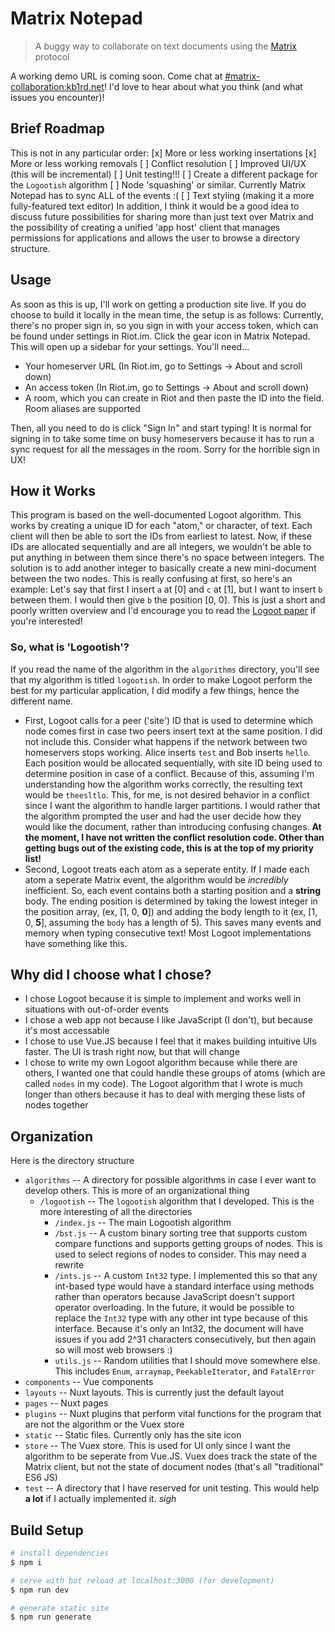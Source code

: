 # Matrix Notepad
> A buggy way to collaborate on text documents using the [Matrix](https://matrix.org) protocol

A working demo URL is coming soon.
Come chat at [#matrix-collaboration:kb1rd.net](https://matrix.to/#/!lJKzxfcqmWpRzHxAsh:kb1rd.net?via=matrix.org)! I'd love to hear about what you think (and what issues you encounter)!

## Brief Roadmap
This is not in any particular order:
[x] More or less working insertations
[x] More or less working removals
[ ] Conflict resolution
[ ] Improved UI/UX (this will be incremental)
[ ] Unit testing!!!
[ ] Create a different package for the `Logootish` algorithm
[ ] Node 'squashing' or similar. Currently Matrix Notepad has to sync ALL of the events :(
[ ] Text styling (making it a more fully-featured text editor)
In addition, I think it would be a good idea to discuss future possibilities for sharing more than just text over Matrix and the possibility of creating a unified 'app host' client that manages permissions for applications and allows the user to browse a directory structure.

## Usage
As soon as this is up, I'll work on getting a production site live. If you do choose to build it locally in the mean time, the setup is as follows:
Currently, there's no proper sign in, so you sign in with your access token, which can be found under settings in Riot.im.
Click the gear icon in Matrix Notepad. This will open up a sidebar for your settings. You'll need...
* Your homeserver URL (In Riot.im, go to Settings -> About and scroll down)
* An access token (In Riot.im, go to Settings -> About and scroll down)
* A room, which you can create in Riot and then paste the ID into the field. Room aliases are supported

Then, all you need to do is click "Sign In" and start typing! It is normal for signing in to take some time on busy homeservers because it has to run a sync request for all the messages in the room. Sorry for the horrible sign in UX!

## How it Works
This program is based on the well-documented Logoot algorithm. This works by creating a unique ID for each "atom," or character, of text. Each client will then be able to sort the IDs from earliest to latest. Now, if these IDs are allocated sequentially and are all integers, we wouldn't be able to put anything in between them since there's no space between integers. The solution is to add another integer to basically create a new mini-document between the two nodes. This is really confusing at first, so here's an example: Let's say that first I insert `a` at [0] and `c` at [1], but I want to insert `b` between them. I would then give `b` the position [0, 0]. This is just a short and poorly written overview and I'd encourage you to read the [Logoot paper](https://hal.archives-ouvertes.fr/inria-00432368/document) if you're interested!
### So, what is 'Logootish'?
If you read the name of the algorithm in the `algorithms` directory, you'll see that my algorithm is titled `logootish`. In order to make Logoot perform the best for my particular application, I did modify a few things, hence the different name.
* First, Logoot calls for a peer ('site') ID that is used to determine which node comes first in case two peers insert text at the same position. I did not include this. Consider what happens if the network between two homeservers stops working. Alice inserts `test` and Bob inserts `hello`. Each position would be allocated sequentially, with site ID being used to determine position in case of a conflict. Because of this, assuming I'm understanding how the algorithm works correctly, the resulting text would be `theesltlo`. This, for me, is not desired behavior in a conflict since I want the algorithm to handle larger partitions. I would rather that the algorithm prompted the user and had the user decide how they would like the document, rather than introducing confusing changes. **At the moment, I have not written the conflict resolution code. Other than getting bugs out of the existing code, this is at the top of my priority list!**
* Second, Logoot treats each atom as a seperate entity. If I made each atom a seperate Matrix event, the algorithm would be *incredibly* inefficient. So, each event contains both a starting position and a **string** body. The ending position is determined by taking the lowest integer in the position array, (ex, [1, 0, **0**]) and adding the body length to it (ex, [1, 0, **5**], assuming the `body` has a length of 5). This saves many events and memory when typing consecutive text! Most Logoot implementations have something like this.
## Why did I choose what I chose?
* I chose Logoot because it is simple to implement and works well in situations with out-of-order events
* I chose a web app not because I like JavaScript (I don't), but because it's most accessable
* I chose to use Vue.JS because I feel that it makes building intuitive UIs faster. The UI is trash right now, but that will change
* I chose to write my own Logoot algorithm because while there are others, I wanted one that could handle these groups of atoms (which are called `nodes` in my code). The Logoot algorithm that I wrote is much longer than others because it has to deal with merging these lists of nodes together

## Organization
Here is the directory structure
* `algorithms` -- A directory for possible algorithms in case I ever want to develop others. This is more of an organizational thing
  * `/logootish` -- The `logootish` algorithm that I developed. This is the more interesting of all the directories
    * `/index.js` -- The main Logootish algorithm
    * `/bst.js` -- A custom binary sorting tree that supports custom compare functions and supports getting groups of nodes. This is used to select regions of nodes to consider. This may need a rewrite
    * `/ints.js` -- A custom `Int32` type. I implemented this so that any int-based type would have a standard interface using methods rather than operators because JavaScript doesn't support operator overloading. In the future, it would be possible to replace the `Int32` type with any other int type because of this interface. Because it's only an Int32, the document will have issues if you add 2^31 characters consecutively, but then again so will most web browsers :)
    * `utils.js` -- Random utilities that I should move somewhere else. This includes `Enum`, `arraymap`, `PeekableIterator`, and `FatalError`
* `components` -- Vue components
* `layouts` -- Nuxt layouts. This is currently just the default layout
* `pages` -- Nuxt pages
* `plugins` -- Nuxt plugins that perform vital functions for the program that are not the algorithm or the Vuex store
* `static` -- Static files. Currently only has the site icon
* `store` -- The Vuex store. This is used for UI only since I want the algorithm to be seperate from Vue.JS. Vuex does track the state of the Matrix client, but not the state of document nodes (that's all "traditional" ES6 JS)
* `test` -- A directory that I have reserved for unit testing. This would help **a lot** if I actually implemented it. *sigh*

## Build Setup

``` bash
# install dependencies
$ npm i

# serve with hot reload at localhost:3000 (for development)
$ npm run dev

# generate static site
$ npm run generate
```